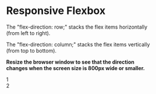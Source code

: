 <!DOCTYPE html>
<html>
<head>
<style>
* {
  box-sizing: border-box;
}

.flex-container {
  display: flex;
  flex-direction: row;
  font-size: 30px;
  text-align: center;
}

.flex-item-left {
  background-color: #f1f1f1;
  padding: 10px;
  flex: 50%;
}

.flex-item-right {
  background-color: dodgerblue;
  padding: 10px;
  flex: 50%;
}

/* Responsive layout - makes a one column-layout instead of two-column layout */
@media (max-width: 800px) {
  .flex-container {
    flex-direction: column;
  }a
}
</style>
</head>
<body>

<h1>Responsive Flexbox</h1>

<p>The "flex-direction: row;" stacks the flex items horizontally (from left to right).</p>
<p>The "flex-direction: column;" stacks the flex items vertically (from top to bottom).</p>
<p><b>Resize the browser window to see that the direction changes when the 
screen size is 800px wide or smaller.</b></p>

<div class="flex-container">
  <div class="flex-item-left">1</div>
  <div class="flex-item-right">2</div>
</div>

</body>
</html>




